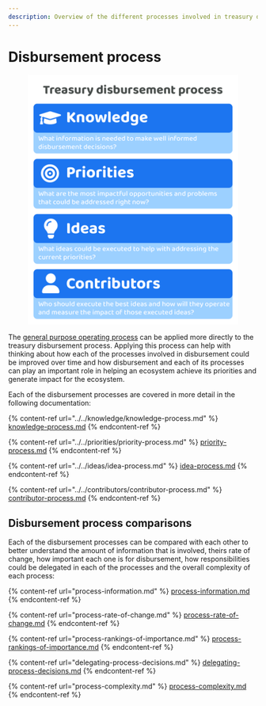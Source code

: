 ```yaml
---
description: Overview of the different processes involved in treasury disbursement
---
```


# Disbursement process

<div align="left">

<figure><img src="../../.gitbook/assets/treasury-disbursement-process.png" alt="" width="563"><figcaption></figcaption></figure>

</div>

The [general purpose operating process](https://app.gitbook.com/s/qIN4B3DGHPqKOl7e6VuV/web3-treasuries/operating-process) can be applied more directly to the treasury disbursement process. Applying this process can help with thinking about how each of the processes involved in disbursement could be improved over time and how disbursement and each of its processes can play an important role in helping an ecosystem achieve its priorities and generate impact for the ecosystem.

Each of the disbursement processes are covered in more detail in the following documentation:

{% content-ref url="../../knowledge/knowledge-process.md" %}
[knowledge-process.md](../../knowledge/knowledge-process.md)
{% endcontent-ref %}

{% content-ref url="../../priorities/priority-process.md" %}
[priority-process.md](../../priorities/priority-process.md)
{% endcontent-ref %}

{% content-ref url="../../ideas/idea-process.md" %}
[idea-process.md](../../ideas/idea-process.md)
{% endcontent-ref %}

{% content-ref url="../../contributors/contributor-process.md" %}
[contributor-process.md](../../contributors/contributor-process.md)
{% endcontent-ref %}



## **Disbursement process comparisons**

Each of the disbursement processes can be compared with each other to better understand the amount of information that is involved, theirs rate of change, how important each one is for disbursement, how responsibilities could be delegated in each of the processes and the overall complexity of each process:&#x20;

{% content-ref url="process-information.md" %}
[process-information.md](process-information.md)
{% endcontent-ref %}

{% content-ref url="process-rate-of-change.md" %}
[process-rate-of-change.md](process-rate-of-change.md)
{% endcontent-ref %}

{% content-ref url="process-rankings-of-importance.md" %}
[process-rankings-of-importance.md](process-rankings-of-importance.md)
{% endcontent-ref %}

{% content-ref url="delegating-process-decisions.md" %}
[delegating-process-decisions.md](delegating-process-decisions.md)
{% endcontent-ref %}

{% content-ref url="process-complexity.md" %}
[process-complexity.md](process-complexity.md)
{% endcontent-ref %}
